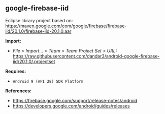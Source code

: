 ## google-firebase-iid

Eclipse library project based on:<br/>
https://maven.google.com/com/google/firebase/firebase-iid/20.1.0/firebase-iid-20.1.0.aar

**Import:**
- _File > Import... > Team > Team Project Set > URL:_<br/>
  https://raw.githubusercontent.com/dandar3/android-google-firebase-iid/20.1.0/.projectset

**Requires:**
- `Android 9 (API 28) SDK Platform`

**References:**
- https://firebase.google.com/support/release-notes/android
- https://developers.google.com/android/guides/releases